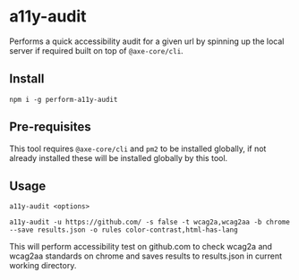 # a11y-audit
Performs a quick accessibility audit for a given url by spinning up the local server if required built on top of `@axe-core/cli`.

## Install
```
npm i -g perform-a11y-audit
```

## Pre-requisites
This tool requires `@axe-core/cli` and `pm2` to be installed globally, if not already installed these will be installed globally by this tool.

## Usage
```
a11y-audit <options>
```

```
a11y-audit -u https://github.com/ -s false -t wcag2a,wcag2aa -b chrome --save results.json -o rules color-contrast,html-has-lang
```

This will perform accessibility test on github.com to check wcag2a and wcag2aa standards on chrome and saves results to results.json in current working directory.